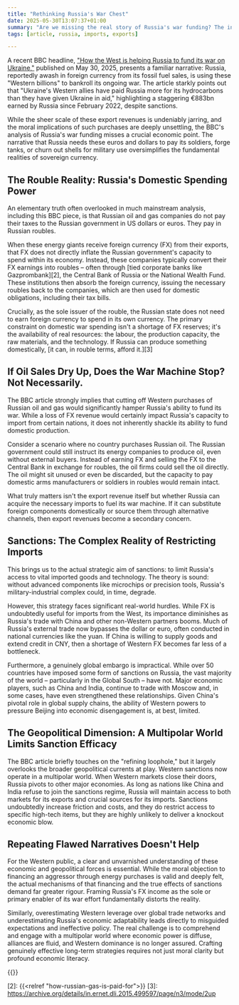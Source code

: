 ```yaml
---
title: "Rethinking Russia's War Chest"
date: 2025-05-30T13:07:37+01:00
summary: "Are we missing the real story of Russia's war funding? The inconvenient truth about roubles and global power."
tags: [article, russia, imports, exports]

---
```



A recent BBC headline, ["How the West is helping Russia to fund its war
on Ukraine,"][1] published on May 30, 2025, presents a familiar narrative:
Russia, reportedly awash in foreign currency from its fossil fuel sales,
is using these "Western billions" to bankroll its ongoing war. The
article starkly points out that "Ukraine's Western allies have paid
Russia more for its hydrocarbons than they have given Ukraine in aid,"
highlighting a staggering €883bn earned by Russia since February 2022,
despite sanctions.

While the sheer scale of these export revenues is undeniably jarring,
and the moral implications of such purchases are deeply unsettling,
the BBC's analysis of Russia's war funding misses a crucial economic
point. The narrative that Russia needs these euros and dollars to
pay its soldiers, forge tanks, or churn out shells for military use
oversimplifies the fundamental realities of sovereign currency.

## The Rouble Reality: Russia's Domestic Spending Power

An elementary truth often overlooked in much mainstream analysis,
including this BBC piece, is that Russian oil and gas companies do not
pay their taxes to the Russian government in US dollars or euros. They
pay in Russian roubles.

When these energy giants receive foreign currency (FX) from their exports,
that FX does not directly inflate the Russian government's capacity to
spend within its economy. Instead, these companies typically convert
their FX earnings into roubles – often through [tied corporate banks like Gazprombank][2], the Central Bank of
Russia or the National Wealth Fund. These institutions then absorb the
foreign currency, issuing the necessary roubles back to the companies,
which are then used for domestic obligations, including their tax bills.

Crucially, as the sole issuer of the rouble, the Russian state does not
need to earn foreign currency to spend in its own currency. The
primary constraint on domestic war spending isn't a shortage of FX
reserves; it's the availability of real resources: the labour, the
production capacity, the raw materials, and the technology. If Russia
can produce something domestically, [it can, in rouble terms, afford it.][3]

## If Oil Sales Dry Up, Does the War Machine Stop? Not Necessarily.

The BBC article strongly implies that cutting off Western purchases
of Russian oil and gas would significantly hamper Russia's ability to
fund its war. While a loss of FX revenue would certainly impact Russia's
capacity to import from certain nations, it does not inherently shackle
its ability to fund domestic production.

Consider a scenario where no country purchases Russian oil. The Russian
government could still instruct its energy companies to produce oil,
even without external buyers. Instead of earning FX and selling the FX
to the Central Bank in exchange for roubles, the oil firms could sell
the oil directly. The oil might sit unused or even be discarded, but
the capacity to pay domestic arms manufacturers or soldiers in roubles
would remain intact.

What truly matters isn't the export revenue itself but whether Russia
can acquire the necessary imports to fuel its war machine. If it
can substitute foreign components domestically or source them through
alternative channels, then export revenues become a secondary concern.

## Sanctions: The Complex Reality of Restricting Imports

This brings us to the actual strategic aim of sanctions: to limit
Russia's access to vital imported goods and technology. The theory is
sound: without advanced components like microchips or precision tools,
Russia's military-industrial complex could, in time, degrade.

However, this strategy faces significant real-world hurdles. While
FX is undoubtedly useful for imports from the West, its importance
diminishes as Russia's trade with China and other non-Western partners
booms. Much of Russia's external trade now bypasses the dollar or euro,
often conducted in national currencies like the yuan. If China is willing
to supply goods and extend credit in CNY, then a shortage of Western FX
becomes far less of a bottleneck.

Furthermore, a genuinely global embargo is impractical. While over 50
countries have imposed some form of sanctions on Russia, the vast majority
of the world – particularly in the Global South – have not. Major
economic players, such as China and India, continue to trade with Moscow
and, in some cases, have even strengthened these relationships. Given
China's pivotal role in global supply chains, the ability of Western
powers to pressure Beijing into economic disengagement is, at best,
limited.

## The Geopolitical Dimension: A Multipolar World Limits Sanction Efficacy

The BBC article briefly touches on the "refining loophole," but it
largely overlooks the broader geopolitical currents at play. Western
sanctions now operate in a multipolar world. When Western markets close
their doors, Russia pivots to other major economies. As long as nations
like China and India refuse to join the sanctions regime, Russia will
maintain access to both markets for its exports and crucial sources
for its imports. Sanctions undoubtedly increase friction and costs,
and they do restrict access to specific high-tech items, but they are
highly unlikely to deliver a knockout economic blow.

## Repeating Flawed Narratives Doesn't Help

For the Western public, a clear and unvarnished understanding of these
economic and geopolitical forces is essential. While the moral objection
to financing an aggressor through energy purchases is valid and deeply
felt, the actual mechanisms of that financing and the true effects of
sanctions demand far greater rigour. Framing Russia's FX income as
the sole or primary enabler of its war effort fundamentally distorts
the reality.

Similarly, overestimating Western leverage over global trade networks
and underestimating Russia's economic adaptability leads directly to
misguided expectations and ineffective policy. The real challenge is
to comprehend and engage with a multipolar world where economic power
is diffuse, alliances are fluid, and Western dominance is no longer
assured. Crafting genuinely effective long-term strategies requires not
just moral clarity but profound economic literacy.

{{<joindiscord>}}

[1]: https://www.bbc.co.uk/news/articles/cdxk454kxz8o
[2]: {{<relref "how-russian-gas-is-paid-for">}}
[3]: https://archive.org/details/in.ernet.dli.2015.499597/page/n3/mode/2up
